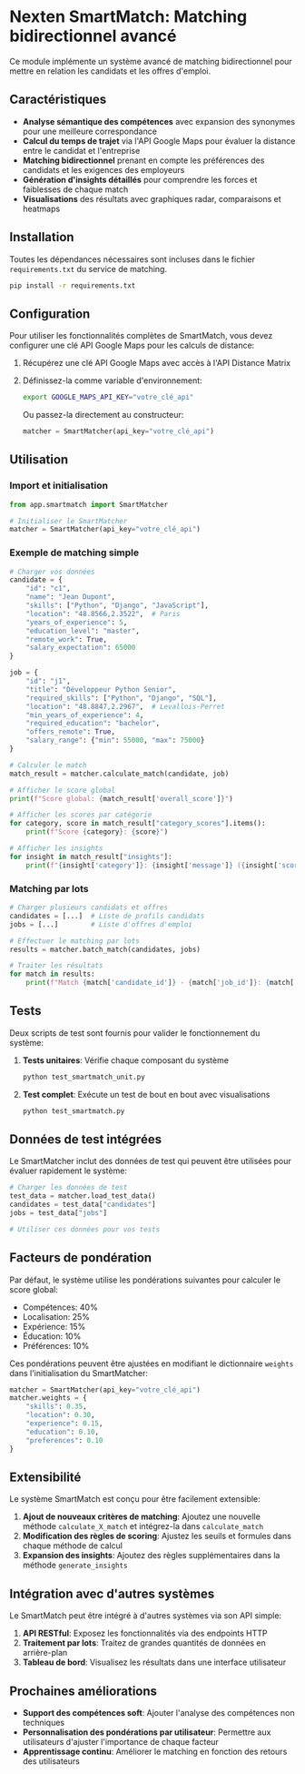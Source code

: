 # Nexten SmartMatch: Matching bidirectionnel avancé

Ce module implémente un système avancé de matching bidirectionnel pour mettre en relation les candidats et les offres d'emploi.

## Caractéristiques

- **Analyse sémantique des compétences** avec expansion des synonymes pour une meilleure correspondance
- **Calcul du temps de trajet** via l'API Google Maps pour évaluer la distance entre le candidat et l'entreprise
- **Matching bidirectionnel** prenant en compte les préférences des candidats et les exigences des employeurs
- **Génération d'insights détaillés** pour comprendre les forces et faiblesses de chaque match
- **Visualisations** des résultats avec graphiques radar, comparaisons et heatmaps

## Installation

Toutes les dépendances nécessaires sont incluses dans le fichier `requirements.txt` du service de matching.

```bash
pip install -r requirements.txt
```

## Configuration

Pour utiliser les fonctionnalités complètes de SmartMatch, vous devez configurer une clé API Google Maps pour les calculs de distance:

1. Récupérez une clé API Google Maps avec accès à l'API Distance Matrix
2. Définissez-la comme variable d'environnement:
   ```bash
   export GOOGLE_MAPS_API_KEY="votre_clé_api"
   ```
   
   Ou passez-la directement au constructeur:
   ```python
   matcher = SmartMatcher(api_key="votre_clé_api")
   ```

## Utilisation

### Import et initialisation

```python
from app.smartmatch import SmartMatcher

# Initialiser le SmartMatcher
matcher = SmartMatcher(api_key="votre_clé_api")
```

### Exemple de matching simple

```python
# Charger vos données
candidate = {
    "id": "c1",
    "name": "Jean Dupont",
    "skills": ["Python", "Django", "JavaScript"],
    "location": "48.8566,2.3522",  # Paris
    "years_of_experience": 5,
    "education_level": "master",
    "remote_work": True,
    "salary_expectation": 65000
}

job = {
    "id": "j1",
    "title": "Développeur Python Senior",
    "required_skills": ["Python", "Django", "SQL"],
    "location": "48.8847,2.2967",  # Levallois-Perret
    "min_years_of_experience": 4,
    "required_education": "bachelor",
    "offers_remote": True,
    "salary_range": {"min": 55000, "max": 75000}
}

# Calculer le match
match_result = matcher.calculate_match(candidate, job)

# Afficher le score global
print(f"Score global: {match_result['overall_score']}")

# Afficher les scores par catégorie
for category, score in match_result["category_scores"].items():
    print(f"Score {category}: {score}")

# Afficher les insights
for insight in match_result["insights"]:
    print(f"{insight['category']}: {insight['message']} ({insight['score']})")
```

### Matching par lots

```python
# Charger plusieurs candidats et offres
candidates = [...]  # Liste de profils candidats
jobs = [...]        # Liste d'offres d'emploi

# Effectuer le matching par lots
results = matcher.batch_match(candidates, jobs)

# Traiter les résultats
for match in results:
    print(f"Match {match['candidate_id']} - {match['job_id']}: {match['overall_score']}")
```

## Tests

Deux scripts de test sont fournis pour valider le fonctionnement du système:

1. **Tests unitaires**: Vérifie chaque composant du système
   ```bash
   python test_smartmatch_unit.py
   ```

2. **Test complet**: Exécute un test de bout en bout avec visualisations
   ```bash
   python test_smartmatch.py
   ```

## Données de test intégrées

Le SmartMatcher inclut des données de test qui peuvent être utilisées pour évaluer rapidement le système:

```python
# Charger les données de test
test_data = matcher.load_test_data()
candidates = test_data["candidates"]
jobs = test_data["jobs"]

# Utiliser ces données pour vos tests
```

## Facteurs de pondération

Par défaut, le système utilise les pondérations suivantes pour calculer le score global:

- Compétences: 40%
- Localisation: 25%
- Expérience: 15%
- Éducation: 10%
- Préférences: 10%

Ces pondérations peuvent être ajustées en modifiant le dictionnaire `weights` dans l'initialisation du SmartMatcher:

```python
matcher = SmartMatcher(api_key="votre_clé_api")
matcher.weights = {
    "skills": 0.35,
    "location": 0.30,
    "experience": 0.15,
    "education": 0.10,
    "preferences": 0.10
}
```

## Extensibilité

Le système SmartMatch est conçu pour être facilement extensible:

1. **Ajout de nouveaux critères de matching**: Ajoutez une nouvelle méthode `calculate_X_match` et intégrez-la dans `calculate_match`
2. **Modification des règles de scoring**: Ajustez les seuils et formules dans chaque méthode de calcul
3. **Expansion des insights**: Ajoutez des règles supplémentaires dans la méthode `generate_insights`

## Intégration avec d'autres systèmes

Le SmartMatch peut être intégré à d'autres systèmes via son API simple:

1. **API RESTful**: Exposez les fonctionnalités via des endpoints HTTP
2. **Traitement par lots**: Traitez de grandes quantités de données en arrière-plan
3. **Tableau de bord**: Visualisez les résultats dans une interface utilisateur

## Prochaines améliorations

- **Support des compétences soft**: Ajouter l'analyse des compétences non techniques
- **Personnalisation des pondérations par utilisateur**: Permettre aux utilisateurs d'ajuster l'importance de chaque facteur
- **Apprentissage continu**: Améliorer le matching en fonction des retours des utilisateurs
